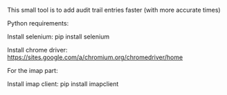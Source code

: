 This small tool is to add audit trail entries faster (with more accurate times)

Python requirements:

Install selenium: pip install selenium

Install chrome driver: https://sites.google.com/a/chromium.org/chromedriver/home

For the imap part:

Install imap client: pip install imapclient